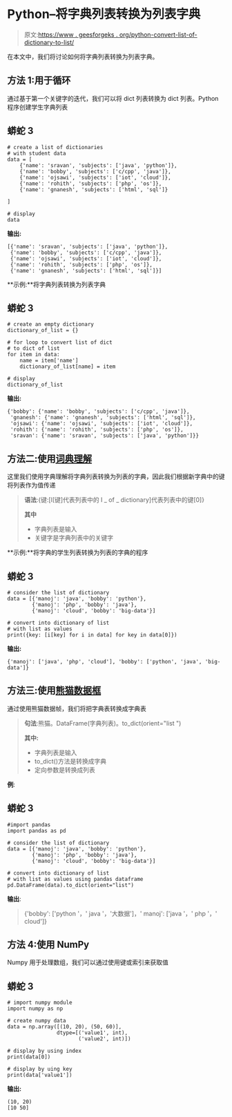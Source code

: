# Python–将字典列表转换为列表字典

> 原文:[https://www . geesforgeks . org/python-convert-list-of-dictionary-to-list/](https://www.geeksforgeeks.org/python-convert-list-of-dictionaries-to-dictionary-of-lists/)

在本文中，我们将讨论如何将字典列表转换为列表字典。

## 方法 1:用于循环

通过基于第一个关键字的迭代，我们可以将 dict 列表转换为 dict 列表。Python 程序创建学生字典列表

## 蟒蛇 3

```
# create a list of dictionaries
# with student data
data = [
    {'name': 'sravan', 'subjects': ['java', 'python']},
    {'name': 'bobby', 'subjects': ['c/cpp', 'java']},
    {'name': 'ojsawi', 'subjects': ['iot', 'cloud']},
    {'name': 'rohith', 'subjects': ['php', 'os']},
    {'name': 'gnanesh', 'subjects': ['html', 'sql']}

]

# display
data
```

**输出:**

```
[{'name': 'sravan', 'subjects': ['java', 'python']},
 {'name': 'bobby', 'subjects': ['c/cpp', 'java']},
 {'name': 'ojsawi', 'subjects': ['iot', 'cloud']},
 {'name': 'rohith', 'subjects': ['php', 'os']},
 {'name': 'gnanesh', 'subjects': ['html', 'sql']}]
```

**示例:**将字典列表转换为列表字典

## 蟒蛇 3

```
# create an empty dictionary
dictionary_of_list = {}

# for loop to convert list of dict
# to dict of list
for item in data:
    name = item['name']
    dictionary_of_list[name] = item

# display
dictionary_of_list
```

**输出:**

```
{'bobby': {'name': 'bobby', 'subjects': ['c/cpp', 'java']},
 'gnanesh': {'name': 'gnanesh', 'subjects': ['html', 'sql']},
 'ojsawi': {'name': 'ojsawi', 'subjects': ['iot', 'cloud']},
 'rohith': {'name': 'rohith', 'subjects': ['php', 'os']},
 'sravan': {'name': 'sravan', 'subjects': ['java', 'python']}}
```

## 方法二:使用[词典理解](https://www.geeksforgeeks.org/python-dictionary-comprehension/)

这里我们使用字典理解将字典列表转换为列表的字典，因此我们根据新字典中的键将列表作为值传递

> **语法**:{键:[I[键]代表列表中的 I _ of _ dictionary]代表列表中的键[0]}
> 
> **其中**
> 
> *   字典列表是输入
> *   关键字是字典列表中的关键字

**示例:**将字典的学生列表转换为列表的字典的程序

## 蟒蛇 3

```
# consider the list of dictionary
data = [{'manoj': 'java', 'bobby': 'python'},
        {'manoj': 'php', 'bobby': 'java'},
        {'manoj': 'cloud', 'bobby': 'big-data'}]

# convert into dictionary of list
# with list as values
print({key: [i[key] for i in data] for key in data[0]})
```

**输出:**

```
{'manoj': ['java', 'php', 'cloud'], 'bobby': ['python', 'java', 'big-data']}
```

## 方法三:使用[熊猫数据框](https://www.geeksforgeeks.org/python-pandas-dataframe/)

通过使用熊猫数据帧，我们将把字典表转换成字典表

> **句法**:熊猫。DataFrame(字典列表)。to_dict(orient="list ")
> 
> **其中:**
> 
> *   字典列表是输入
> *   to_dict()方法是转换成字典
> *   定向参数是转换成列表

**例**:

## 蟒蛇 3

```
#import pandas
import pandas as pd

# consider the list of dictionary
data = [{'manoj': 'java', 'bobby': 'python'},
        {'manoj': 'php', 'bobby': 'java'},
        {'manoj': 'cloud', 'bobby': 'big-data'}]

# convert into dictionary of list
# with list as values using pandas dataframe
pd.DataFrame(data).to_dict(orient="list")
```

**输出**:

> {'bobby': ['python '，' java '，'大数据']，' manoj': ['java '，' php '，' cloud']}

## 方法 4:使用 NumPy

Numpy 用于处理数组，我们可以通过使用键或索引来获取值

## 蟒蛇 3

```
# import numpy module
import numpy as np

# create numpy data
data = np.array([(10, 20), (50, 60)],
                dtype=[('value1', int), 
                       ('value2', int)])

# display by using index
print(data[0])

# display by uing key
print(data['value1'])
```

**输出:**

```
(10, 20)
[10 50]
```